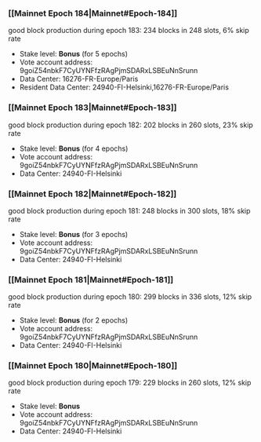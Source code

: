 ### [[Mainnet Epoch 184|Mainnet#Epoch-184]]
good block production during epoch 183: 234 blocks in 248 slots, 6% skip rate
* Stake level: **Bonus** (for 5 epochs)
* Vote account address: 9goiZ54nbkF7CyUYNFfzRAgPjmSDARxLSBEuNnSrunn
* Data Center: 16276-FR-Europe/Paris
* Resident Data Center: 24940-FI-Helsinki,16276-FR-Europe/Paris
### [[Mainnet Epoch 183|Mainnet#Epoch-183]]
good block production during epoch 182: 202 blocks in 260 slots, 23% skip rate
* Stake level: **Bonus** (for 4 epochs)
* Vote account address: 9goiZ54nbkF7CyUYNFfzRAgPjmSDARxLSBEuNnSrunn
* Data Center: 24940-FI-Helsinki
### [[Mainnet Epoch 182|Mainnet#Epoch-182]]
good block production during epoch 181: 248 blocks in 300 slots, 18% skip rate
* Stake level: **Bonus** (for 3 epochs)
* Vote account address: 9goiZ54nbkF7CyUYNFfzRAgPjmSDARxLSBEuNnSrunn
* Data Center: 24940-FI-Helsinki
### [[Mainnet Epoch 181|Mainnet#Epoch-181]]
good block production during epoch 180: 299 blocks in 336 slots, 12% skip rate
* Stake level: **Bonus** (for 2 epochs)
* Vote account address: 9goiZ54nbkF7CyUYNFfzRAgPjmSDARxLSBEuNnSrunn
* Data Center: 24940-FI-Helsinki
### [[Mainnet Epoch 180|Mainnet#Epoch-180]]
good block production during epoch 179: 229 blocks in 260 slots, 12% skip rate
* Stake level: **Bonus**
* Vote account address: 9goiZ54nbkF7CyUYNFfzRAgPjmSDARxLSBEuNnSrunn
* Data Center: 24940-FI-Helsinki